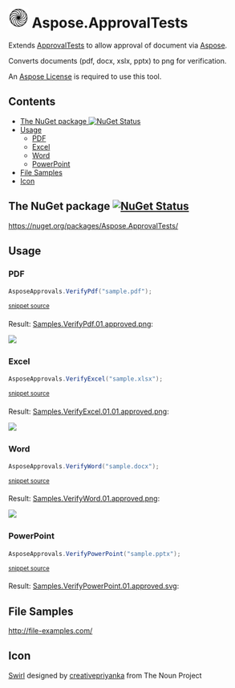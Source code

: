 <!--
GENERATED FILE - DO NOT EDIT
This file was generated by [MarkdownSnippets](https://github.com/SimonCropp/MarkdownSnippets).
Source File: /readme.source.md
To change this file edit the source file and then run MarkdownSnippets.
-->

# <img src="https://raw.githubusercontent.com/SimonCropp/Aspose.ApprovalTests/master/icon.png" height="40px"> Aspose.ApprovalTests

Extends [ApprovalTests](https://github.com/approvals/ApprovalTests.Net) to allow approval of document via [Aspose](https://www.aspose.com/).

Converts documents (pdf, docx, xslx, pptx) to png for verification.

An [Aspose License](https://purchase.aspose.com/policies/license-types) is required to use this tool.

<!-- toc -->
## Contents

  * [The NuGet package ![NuGet Status](https://www.nuget.org/packages/Aspose.ApprovalTests/)](#the-nuget-package-nuget-statushttpswwwnugetorgpackagesasposeapprovaltests)
  * [Usage](#usage)
    * [PDF](#pdf)
    * [Excel](#excel)
    * [Word](#word)
    * [PowerPoint](#powerpoint)
  * [File Samples](#file-samples)
  * [Icon](#icon)
<!-- endtoc -->



## The NuGet package [![NuGet Status](http://img.shields.io/nuget/v/Aspose.ApprovalTests.svg)](https://www.nuget.org/packages/Aspose.ApprovalTests/)

https://nuget.org/packages/Aspose.ApprovalTests/


## Usage


### PDF

<!-- snippet: VerifyPdf -->
```cs
AsposeApprovals.VerifyPdf("sample.pdf");
```
<sup>[snippet source](/src/Tests/Samples.cs#L11-L15)</sup>
<!-- endsnippet -->

Result: [Samples.VerifyPdf.01.approved.png](https://raw.github.com/SimonCropp/Aspose.ApprovalTests/master/src/Tests/Samples.VerifyPdf.01.approved.png):

<img src="https://raw.github.com/SimonCropp/Aspose.ApprovalTests/master/src/Tests/Samples.VerifyPdf.01.approved.png" width="200px">


### Excel

<!-- snippet: VerifyExcel -->
```cs
AsposeApprovals.VerifyExcel("sample.xlsx");
```
<sup>[snippet source](/src/Tests/Samples.cs#L31-L35)</sup>
<!-- endsnippet -->

Result: [Samples.VerifyExcel.01.01.approved.png](https://raw.github.com/SimonCropp/Aspose.ApprovalTests/master/src/Tests/Samples.VerifyExcel.01.01.approved.png):

<img src="https://raw.github.com/SimonCropp/Aspose.ApprovalTests/master/src/Tests/Samples.VerifyExcel.01.01.approved.png" width="200px">


### Word

<!-- snippet: VerifyWord -->
```cs
AsposeApprovals.VerifyWord("sample.docx");
```
<sup>[snippet source](/src/Tests/Samples.cs#L41-L45)</sup>
<!-- endsnippet -->

Result: [Samples.VerifyWord.01.approved.png](https://raw.github.com/SimonCropp/Aspose.ApprovalTests/master/src/Tests/Samples.VerifyWord.01.approved.png):

<img src="https://raw.github.com/SimonCropp/Aspose.ApprovalTests/master/src/Tests/Samples.VerifyWord.01.approved.png" width="200px">


### PowerPoint

<!-- snippet: VerifyPowerPoint -->
```cs
AsposeApprovals.VerifyPowerPoint("sample.pptx");
```
<sup>[snippet source](/src/Tests/Samples.cs#L21-L25)</sup>
<!-- endsnippet -->

Result: [Samples.VerifyPowerPoint.01.approved.svg](https://raw.github.com/SimonCropp/Aspose.ApprovalTests/master/src/Tests/Samples.VerifyPowerPoint.01.approved.svg):


## File Samples

http://file-examples.com/


## Icon

<a href="http://thenounproject.com/term/swirl/1568686/">Swirl</a> designed by <a href="http://thenounproject.com/creativepriyanka">creativepriyanka</a> from The Noun Project
